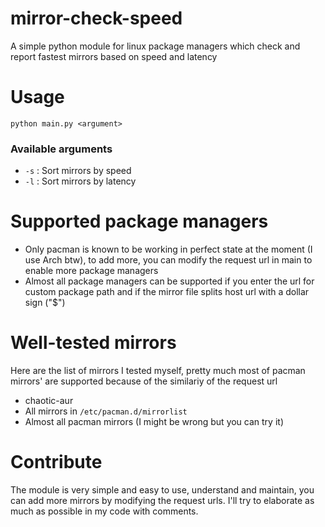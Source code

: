 # mirror-check-speed
A simple python module for linux package managers which check and report fastest mirrors based on speed and latency
# Usage 
`python main.py <argument>`
### Available arguments
* `-s` : Sort mirrors by speed
* `-l` : Sort mirrors by latency

# Supported package managers
* Only pacman is known to be working in perfect state at the moment (I use Arch btw), to add more, you can modify the request url in main to enable more package managers
* Almost all package managers can be supported if you enter the url for custom package path and if the mirror file splits host url with a dollar sign ("$")

# Well-tested mirrors
Here are the list of mirrors I tested myself, pretty much most of pacman mirrors' are supported because of the similariy of the request url
* chaotic-aur
* All mirrors in `/etc/pacman.d/mirrorlist`
* Almost all pacman mirrors (I might be wrong but you can try it)

# Contribute
The module is very simple and easy to use, understand and maintain, you can add more mirrors by modifying the request urls. I'll try to elaborate as much as possible in my code with comments.